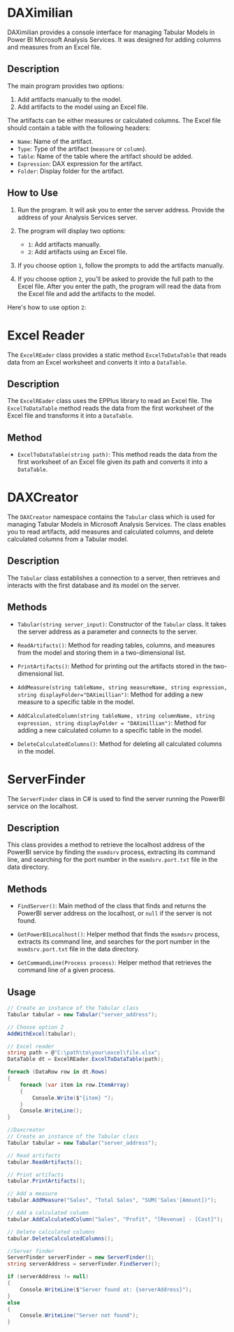 # DAXimilian

DAXimilian provides a console interface for managing Tabular Models in Power BI Microsoft Analysis Services. It was designed for adding columns and measures from an Excel file.

## Description

The main program provides two options:

1. Add artifacts manually to the model.
2. Add artifacts to the model using an Excel file.

The artifacts can be either measures or calculated columns. The Excel file should contain a table with the following headers:

- `Name`: Name of the artifact.
- `Type`: Type of the artifact (`measure` or `column`).
- `Table`: Name of the table where the artifact should be added.
- `Expression`: DAX expression for the artifact.
- `Folder`: Display folder for the artifact.

## How to Use

1. Run the program. It will ask you to enter the server address. Provide the address of your Analysis Services server.

2. The program will display two options:

    - `1`: Add artifacts manually.
    - `2`: Add artifacts using an Excel file.

3. If you choose option `1`, follow the prompts to add the artifacts manually.

4. If you choose option `2`, you'll be asked to provide the full path to the Excel file. After you enter the path, the program will read the data from the Excel file and add the artifacts to the model.

Here's how to use option `2`:

# Excel Reader

The `ExcelREader` class provides a static method `ExcelToDataTable` that reads data from an Excel worksheet and converts it into a `DataTable`.

## Description

The `ExcelREader` class uses the EPPlus library to read an Excel file. The `ExcelToDataTable` method reads the data from the first worksheet of the Excel file and transforms it into a `DataTable`.

## Method

- `ExcelToDataTable(string path)`: This method reads the data from the first worksheet of an Excel file given its path and converts it into a `DataTable`.


# DAXCreator

The `DAXCreator` namespace contains the `Tabular` class which is used for managing Tabular Models in Microsoft Analysis Services. The class enables you to read artifacts, add measures and calculated columns, and delete calculated columns from a Tabular model.

## Description

The `Tabular` class establishes a connection to a server, then retrieves and interacts with the first database and its model on the server.

## Methods

- `Tabular(string server_input)`: Constructor of the `Tabular` class. It takes the server address as a parameter and connects to the server. 

- `ReadArtifacts()`: Method for reading tables, columns, and measures from the model and storing them in a two-dimensional list.

- `PrintArtifacts()`: Method for printing out the artifacts stored in the two-dimensional list.

- `AddMeasure(string tableName, string measureName, string expression, string displayFolder="DAXimillian")`: Method for adding a new measure to a specific table in the model.

- `AddCalculatedColumn(string tableName, string columnName, string expression, string displayFolder = "DAXimillian")`: Method for adding a new calculated column to a specific table in the model.

- `DeleteCalculatedColumns()`: Method for deleting all calculated columns in the model.


# ServerFinder

The `ServerFinder` class in C# is used to find the server running the PowerBI service on the localhost.

## Description

This class provides a method to retrieve the localhost address of the PowerBI service by finding the `msmdsrv` process, extracting its command line, and searching for the port number in the `msmdsrv.port.txt` file in the data directory.

## Methods

- `FindServer()`: Main method of the class that finds and returns the PowerBI server address on the localhost, or `null` if the server is not found.

- `GetPowerBILocalhost()`: Helper method that finds the `msmdsrv` process, extracts its command line, and searches for the port number in the `msmdsrv.port.txt` file in the data directory.

- `GetCommandLine(Process process)`: Helper method that retrieves the command line of a given process.

## Usage


```csharp
// Create an instance of the Tabular class
Tabular tabular = new Tabular("server_address");

// Choose option 2
AddWithExcel(tabular);

// Excel reader
string path = @"C:\path\to\your\excel\file.xlsx";
DataTable dt = ExcelREader.ExcelToDataTable(path);

foreach (DataRow row in dt.Rows)
{
    foreach (var item in row.ItemArray)
    {
        Console.Write($"{item} ");
    }
    Console.WriteLine();
}

//Daxcreator
// Create an instance of the Tabular class
Tabular tabular = new Tabular("server_address");

// Read artifacts
tabular.ReadArtifacts();

// Print artifacts
tabular.PrintArtifacts();

// Add a measure
tabular.AddMeasure("Sales", "Total Sales", "SUM('Sales'[Amount])");

// Add a calculated column
tabular.AddCalculatedColumn("Sales", "Profit", "[Revenue] - [Cost]");

// Delete calculated columns
tabular.DeleteCalculatedColumns();

//Server finder
ServerFinder serverFinder = new ServerFinder();
string serverAddress = serverFinder.FindServer();

if (serverAddress != null)
{
    Console.WriteLine($"Server found at: {serverAddress}");
}
else
{
    Console.WriteLine("Server not found");
}
